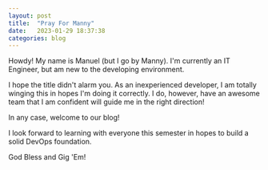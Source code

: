 ```yaml
---
layout: post
title:  "Pray For Manny"
date:   2023-01-29 18:37:38
categories: blog
---
```

Howdy!
My name is Manuel (but I go by Manny).
I'm currently an IT Engineer, but am new to the developing environment.

I hope the title didn't alarm you.
As an inexperienced developer, I am totally winging this in hopes I'm doing it correctly.
I do, however, have an awesome team that I am confident will guide me in the right direction!

In any case, welcome to our blog!

I look forward to learning with everyone this semester in hopes to build a solid DevOps foundation.

God Bless and Gig 'Em!
